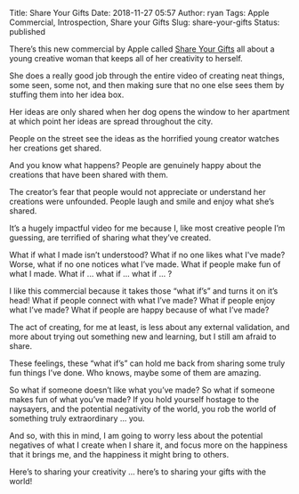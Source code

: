 Title: Share Your Gifts
Date: 2018-11-27 05:57
Author: ryan
Tags: Apple Commercial, Introspection, Share your Gifts
Slug: share-your-gifts
Status: published

There’s this new commercial by Apple called [Share Your Gifts](https://youtu.be/3dJCroCMBPM) all about a young creative woman that keeps all of her creativity to herself.

She does a really good job through the entire video of creating neat things, some seen, some not, and then making sure that no one else sees them by stuffing them into her idea box.

Her ideas are only shared when her dog opens the window to her apartment at which point her ideas are spread throughout the city.

People on the street see the ideas as the horrified young creator watches her creations get shared.

And you know what happens? People are genuinely happy about the creations that have been shared with them.

The creator’s fear that people would not appreciate or understand her creations were unfounded. People laugh and smile and enjoy what she’s shared.

It’s a hugely impactful video for me because I, like most creative people I’m guessing, are terrified of sharing what they’ve created.

What if what I made isn’t understood? What if no one likes what I've made? Worse, what if no one notices what I’ve made. What if people make fun of what I made. What if ... what if ... what if ... ?

I like this commercial because it takes those “what if’s” and turns it on it’s head! What if people connect with what I’ve made? What if people enjoy what I’ve made? What if people are happy because of what I’ve made?

The act of creating, for me at least, is less about any external validation, and more about trying out something new and learning, but I still am afraid to share.

These feelings, these “what if’s” can hold me back from sharing some truly fun things I’ve done. Who knows, maybe some of them are amazing.

So what if someone doesn’t like what you’ve made? So what if someone makes fun of what you’ve made? If you hold yourself hostage to the naysayers, and the potential negativity of the world, you rob the world of something truly extraordinary ... you.

And so, with this in mind, I am going to worry less about the potential negatives of what I create when I share it, and focus more on the happiness that it brings me, and the happiness it might bring to others.

Here’s to sharing your creativity ... here’s to sharing your gifts with the world!
